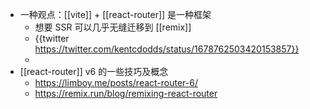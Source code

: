 - 一种观点：[[vite]] + [[react-router]] 是一种框架
	- 想要 SSR 可以几乎无缝迁移到 [[remix]]
	- {{twitter https://twitter.com/kentcdodds/status/1678762503420153857}}
	-
- [[react-router]] v6 的一些技巧及概念
	- https://limboy.me/posts/react-router-6/
	- https://remix.run/blog/remixing-react-router